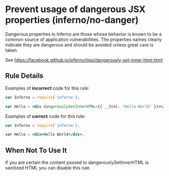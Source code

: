 # Prevent usage of dangerous JSX properties (inferno/no-danger)

Dangerous properties in Inferno are those whose behavior is known to be a common source of application vulnerabilities. The properties names clearly indicate they are dangerous and should be avoided unless great care is taken.

See https://facebook.github.io/inferno/tips/dangerously-set-inner-html.html

## Rule Details

Examples of **incorrect** code for this rule:

```jsx
var Inferno = require('inferno');

var Hello = <div dangerouslySetInnerHTML={{ __html: "Hello World" }}></div>;
```

Examples of **correct** code for this rule:

```jsx
var Inferno = require('inferno');

var Hello = <div>Hello World</div>;
```

## When Not To Use It

If you are certain the content passed to dangerouslySetInnerHTML is sanitized HTML you can disable this rule.
